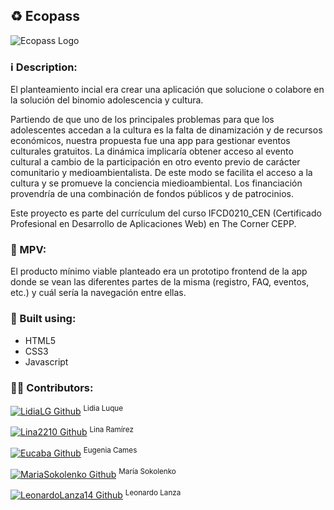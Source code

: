 ## :recycle: Ecopass
![Ecopass Logo](https://github.com/Eucaba/Ecopass/assets/131151285/901f1f10-ac8d-465c-894c-0c4ac30df8db)

### :information_source: Description:
El planteamiento incial era crear una aplicación que solucione o colabore en la solución del binomio adolescencia y cultura.

Partiendo de que uno de los principales problemas para que los adolescentes accedan a la cultura es la falta de dinamización y de recursos económicos, nuestra propuesta fue una app para gestionar eventos culturales gratuitos. La dinámica implicaría obtener acceso al evento cultural a cambio de la participación en otro evento previo de carácter comunitario y medioambientalista. De este modo se facilita el acceso a la cultura y se promueve la conciencia miedioambiental. Los financiación provendría de una combinación de fondos públicos y de patrocinios.

Este proyecto es parte del currículum del curso IFCD0210_CEN (Certificado Profesional en Desarrollo de Aplicaciones Web) en The Corner CEPP.

### :pushpin: MPV:
El producto mínimo viable planteado era un prototipo frontend de la app donde se vean las diferentes partes de la misma (registro, FAQ, eventos, etc.) y cuál sería la navegación entre ellas.

### :dart: Built using:
- HTML5
- CSS3
- Javascript

### :busts_in_silhouette::busts_in_silhouette: Contributors:
[![LidiaLG Github](https://img.shields.io/badge/GitHub-100000?style=for-the-badge&logo=github&logoColor=white)](https://github.com/LidiaLG) <sup>Lidia Luque</sup>

[![Lina2210 Github](https://img.shields.io/badge/GitHub-100000?style=for-the-badge&logo=github&logoColor=white)](https://github.com/Lina2210) <sup>Lina Ramírez</sup>

[![Eucaba Github](https://img.shields.io/badge/GitHub-100000?style=for-the-badge&logo=github&logoColor=white)](https://github.com/Eucaba) <sup>Eugenia Cames</sup>

[![MariaSokolenko Github](https://img.shields.io/badge/GitHub-100000?style=for-the-badge&logo=github&logoColor=white)](https://github.com/MariaSokolenko) <sup>María Sokolenko</sup>

[![LeonardoLanza14 Github](https://img.shields.io/badge/GitHub-100000?style=for-the-badge&logo=github&logoColor=white)](https://github.com/LeonardoLanza14) <sup>Leonardo Lanza</sup>

